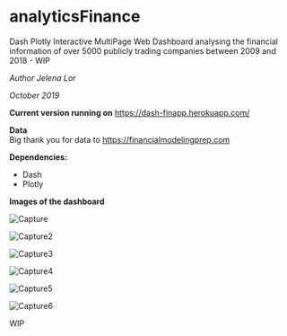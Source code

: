 # analyticsFinance
Dash Plotly Interactive MultiPage Web Dashboard analysing the financial information of over 5000 publicly trading companies between 2009 and 2018 - WIP

*Author Jelena Lor*

*October 2019*

**Current version running on**
https://dash-finapp.herokuapp.com/

**Data** <br>
Big thank you for data to https://financialmodelingprep.com

**Dependencies:**
* Dash
* Plotly


**Images of the dashboard**

![Capture](https://user-images.githubusercontent.com/31029142/66709682-4d74df80-ed37-11e9-8d72-e7a7648f0a50.PNG)


![Capture2](https://user-images.githubusercontent.com/31029142/66709677-4cdc4900-ed37-11e9-9dc9-a4e6a92c5c4b.PNG)


![Capture3](https://user-images.githubusercontent.com/31029142/66709678-4cdc4900-ed37-11e9-9f83-228071bb5c80.PNG)


![Capture4](https://user-images.githubusercontent.com/31029142/66709679-4d74df80-ed37-11e9-917a-47d78144a740.PNG)


![Capture5](https://user-images.githubusercontent.com/31029142/66709680-4d74df80-ed37-11e9-8eee-c594f37a298f.PNG)


![Capture6](https://user-images.githubusercontent.com/31029142/66709681-4d74df80-ed37-11e9-9ff0-7881bbd9e475.PNG)



WIP
